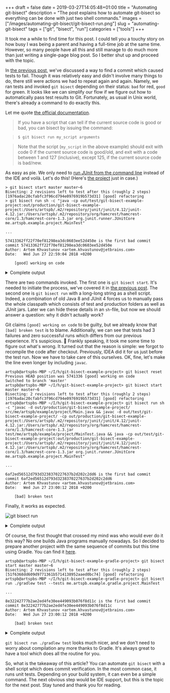 +++ 
draft = false
date = 2019-03-27T14:05:48+01:00
title = "Automating git-bisect"
description = "The post explains how to automate git-bisect so everything can be done with just two shell commands."
images = ["/images/automating-git-bisect/git-bisect-run.png"]
slug = "automating-git-bisect" 
tags = ["git", "bisect", "run"]
categories = ["tools"]
+++

It took me a while to find time for this post. I could tell you a touchy story on how busy I was being a parent and having a full-time job at the same time. However, so many people have all this and still manage to do much more than just writing a single-page blog post. So I better shut up and proceed with the topic.

In [the previous post](/posts/git-bisect-to-the-rescue/), we've discussed a way to find a commit which caused tests to fail. Though it was relatively easy and didn't involve many things to do, there still were actions we had to repeat again and again. Namely, we ran tests and invoked `git bisect` depending on their status: `bad` for red, `good` for green. It looks like we can simplify our flow if we figure out how to automatically pass test results to Git. Fortunately, as usual in Unix world, there's already a command to do exactly this.

Let me quote [the official documentation](https://git-scm.com/docs/git-bisect#_bisect_run).

>If you have a script that can tell if the current source code is good or bad, you can bisect by issuing the command:

>`$ git bisect run my_script arguments`

>Note that the script (`my_script` in the above example) should exit with code 0 if the current source code is good/old, and exit with a code between 1 and 127 (inclusive), except 125, if the current source code is bad/new.

As easy as pie. We only need to [run JUnit from the command line](https://stackoverflow.com/questions/2235276/how-to-run-junit-test-cases-from-the-command-line) instead of the IDE and voilà. Let's do this! (Here's [the project](https://github.com/artspb/git-bisect-example-project) just in case.)

```
> git bisect start master master~6
Bisecting: 2 revisions left to test after this (roughly 2 steps)
[1976adac20cfabfc3f96cd794e0976919b573d31] [good] refactoring
> git bisect run sh -c "java -cp out/test/git-bisect-example-project:out/production/git-bisect-example-project:/Users/artspb/.m2/repository/junit/junit/4.12/junit-4.12.jar:/Users/artspb/.m2/repository/org/hamcrest/hamcrest-core/1.3/hamcrest-core-1.3.jar org.junit.runner.JUnitCore me.artspb.example.project.MainTest"

...

57413362ff22f70ef81298ea3dc0603ee52d450e is the first bad commit
commit 57413362ff22f70ef81298ea3dc0603ee52d450e
Author: Artem Khvastunov <artem.khvastunov@jetbrains.com>
Date:   Wed Jun 27 22:59:04 2018 +0200

    [good] working on code
```

<details><summary>Complete output</summary>

```
artspb@artspbs-MBP ~/I/h/git-bisect-example-project> git bisect start master master~6
Bisecting: 2 revisions left to test after this (roughly 2 steps)
[1976adac20cfabfc3f96cd794e0976919b573d31] [good] refactoring
artspb@artspbs-MBP ~/I/h/git-bisect-example-project> git bisect run sh -c "java -cp out/test/git-bisect-example-project:out/production/git-bisect-example-project:/Users/artspb/.m2/repository/junit/junit/4.12/junit-4.12.jar:/Users/artspb/.m2/repository/org/hamcrest/hamcrest-core/1.3/hamcrest-core-1.3.jar org.junit.runner.JUnitCore me.artspb.example.project.MainTest"
running sh -c java -cp out/test/git-bisect-example-project:out/production/git-bisect-example-project:/Users/artspb/.m2/repository/junit/junit/4.12/junit-4.12.jar:/Users/artspb/.m2/repository/org/hamcrest/hamcrest-core/1.3/hamcrest-core-1.3.jar org.junit.runner.JUnitCore me.artspb.example.project.MainTest
JUnit version 4.12
.E
Time: 0,004
There was 1 failure:
1) main(me.artspb.example.project.MainTest)
java.lang.AssertionError
        at org.junit.Assert.fail(Assert.java:86)
        at org.junit.Assert.fail(Assert.java:95)
        at me.artspb.example.project.MainTest.main(MainTest.java:11)
        at java.base/jdk.internal.reflect.NativeMethodAccessorImpl.invoke0(Native Method)
        at java.base/jdk.internal.reflect.NativeMethodAccessorImpl.invoke(NativeMethodAccessorImpl.java:62)
        at java.base/jdk.internal.reflect.DelegatingMethodAccessorImpl.invoke(DelegatingMethodAccessorImpl.java:43)
        at java.base/java.lang.reflect.Method.invoke(Method.java:564)
        at org.junit.runners.model.FrameworkMethod$1.runReflectiveCall(FrameworkMethod.java:50)
        at org.junit.internal.runners.model.ReflectiveCallable.run(ReflectiveCallable.java:12)
        at org.junit.runners.model.FrameworkMethod.invokeExplosively(FrameworkMethod.java:47)
        at org.junit.internal.runners.statements.InvokeMethod.evaluate(InvokeMethod.java:17)
        at org.junit.runners.ParentRunner.runLeaf(ParentRunner.java:325)
        at org.junit.runners.BlockJUnit4ClassRunner.runChild(BlockJUnit4ClassRunner.java:78)
        at org.junit.runners.BlockJUnit4ClassRunner.runChild(BlockJUnit4ClassRunner.java:57)
        at org.junit.runners.ParentRunner$3.run(ParentRunner.java:290)
        at org.junit.runners.ParentRunner$1.schedule(ParentRunner.java:71)
        at org.junit.runners.ParentRunner.runChildren(ParentRunner.java:288)
        at org.junit.runners.ParentRunner.access$000(ParentRunner.java:58)
        at org.junit.runners.ParentRunner$2.evaluate(ParentRunner.java:268)
        at org.junit.runners.ParentRunner.run(ParentRunner.java:363)
        at org.junit.runners.Suite.runChild(Suite.java:128)
        at org.junit.runners.Suite.runChild(Suite.java:27)
        at org.junit.runners.ParentRunner$3.run(ParentRunner.java:290)
        at org.junit.runners.ParentRunner$1.schedule(ParentRunner.java:71)
        at org.junit.runners.ParentRunner.runChildren(ParentRunner.java:288)
        at org.junit.runners.ParentRunner.access$000(ParentRunner.java:58)
        at org.junit.runners.ParentRunner$2.evaluate(ParentRunner.java:268)
        at org.junit.runners.ParentRunner.run(ParentRunner.java:363)
        at org.junit.runner.JUnitCore.run(JUnitCore.java:137)
        at org.junit.runner.JUnitCore.run(JUnitCore.java:115)
        at org.junit.runner.JUnitCore.runMain(JUnitCore.java:77)
        at org.junit.runner.JUnitCore.main(JUnitCore.java:36)

FAILURES!!!
Tests run: 1,  Failures: 1

Bisecting: 0 revisions left to test after this (roughly 1 step)
[e19de721b9b1fb0de33233b1c480d47d6f5d915f] [good] formatting
running sh -c java -cp out/test/git-bisect-example-project:out/production/git-bisect-example-project:/Users/artspb/.m2/repository/junit/junit/4.12/junit-4.12.jar:/Users/artspb/.m2/repository/org/hamcrest/hamcrest-core/1.3/hamcrest-core-1.3.jar org.junit.runner.JUnitCore me.artspb.example.project.MainTest
JUnit version 4.12
.E
Time: 0,005
There was 1 failure:
1) main(me.artspb.example.project.MainTest)
java.lang.AssertionError
        at org.junit.Assert.fail(Assert.java:86)
        at org.junit.Assert.fail(Assert.java:95)
        at me.artspb.example.project.MainTest.main(MainTest.java:11)
        at java.base/jdk.internal.reflect.NativeMethodAccessorImpl.invoke0(Native Method)
        at java.base/jdk.internal.reflect.NativeMethodAccessorImpl.invoke(NativeMethodAccessorImpl.java:62)
        at java.base/jdk.internal.reflect.DelegatingMethodAccessorImpl.invoke(DelegatingMethodAccessorImpl.java:43)
        at java.base/java.lang.reflect.Method.invoke(Method.java:564)
        at org.junit.runners.model.FrameworkMethod$1.runReflectiveCall(FrameworkMethod.java:50)
        at org.junit.internal.runners.model.ReflectiveCallable.run(ReflectiveCallable.java:12)
        at org.junit.runners.model.FrameworkMethod.invokeExplosively(FrameworkMethod.java:47)
        at org.junit.internal.runners.statements.InvokeMethod.evaluate(InvokeMethod.java:17)
        at org.junit.runners.ParentRunner.runLeaf(ParentRunner.java:325)
        at org.junit.runners.BlockJUnit4ClassRunner.runChild(BlockJUnit4ClassRunner.java:78)
        at org.junit.runners.BlockJUnit4ClassRunner.runChild(BlockJUnit4ClassRunner.java:57)
        at org.junit.runners.ParentRunner$3.run(ParentRunner.java:290)
        at org.junit.runners.ParentRunner$1.schedule(ParentRunner.java:71)
        at org.junit.runners.ParentRunner.runChildren(ParentRunner.java:288)
        at org.junit.runners.ParentRunner.access$000(ParentRunner.java:58)
        at org.junit.runners.ParentRunner$2.evaluate(ParentRunner.java:268)
        at org.junit.runners.ParentRunner.run(ParentRunner.java:363)
        at org.junit.runners.Suite.runChild(Suite.java:128)
        at org.junit.runners.Suite.runChild(Suite.java:27)
        at org.junit.runners.ParentRunner$3.run(ParentRunner.java:290)
        at org.junit.runners.ParentRunner$1.schedule(ParentRunner.java:71)
        at org.junit.runners.ParentRunner.runChildren(ParentRunner.java:288)
        at org.junit.runners.ParentRunner.access$000(ParentRunner.java:58)
        at org.junit.runners.ParentRunner$2.evaluate(ParentRunner.java:268)
        at org.junit.runners.ParentRunner.run(ParentRunner.java:363)
        at org.junit.runner.JUnitCore.run(JUnitCore.java:137)
        at org.junit.runner.JUnitCore.run(JUnitCore.java:115)
        at org.junit.runner.JUnitCore.runMain(JUnitCore.java:77)
        at org.junit.runner.JUnitCore.main(JUnitCore.java:36)

FAILURES!!!
Tests run: 1,  Failures: 1

Bisecting: 0 revisions left to test after this (roughly 0 steps)
[57413362ff22f70ef81298ea3dc0603ee52d450e] [good] working on code
running sh -c java -cp out/test/git-bisect-example-project:out/production/git-bisect-example-project:/Users/artspb/.m2/repository/junit/junit/4.12/junit-4.12.jar:/Users/artspb/.m2/repository/org/hamcrest/hamcrest-core/1.3/hamcrest-core-1.3.jar org.junit.runner.JUnitCore me.artspb.example.project.MainTest
JUnit version 4.12
.E
Time: 0,004
There was 1 failure:
1) main(me.artspb.example.project.MainTest)
java.lang.AssertionError
        at org.junit.Assert.fail(Assert.java:86)
        at org.junit.Assert.fail(Assert.java:95)
        at me.artspb.example.project.MainTest.main(MainTest.java:11)
        at java.base/jdk.internal.reflect.NativeMethodAccessorImpl.invoke0(Native Method)
        at java.base/jdk.internal.reflect.NativeMethodAccessorImpl.invoke(NativeMethodAccessorImpl.java:62)
        at java.base/jdk.internal.reflect.DelegatingMethodAccessorImpl.invoke(DelegatingMethodAccessorImpl.java:43)
        at java.base/java.lang.reflect.Method.invoke(Method.java:564)
        at org.junit.runners.model.FrameworkMethod$1.runReflectiveCall(FrameworkMethod.java:50)
        at org.junit.internal.runners.model.ReflectiveCallable.run(ReflectiveCallable.java:12)
        at org.junit.runners.model.FrameworkMethod.invokeExplosively(FrameworkMethod.java:47)
        at org.junit.internal.runners.statements.InvokeMethod.evaluate(InvokeMethod.java:17)
        at org.junit.runners.ParentRunner.runLeaf(ParentRunner.java:325)
        at org.junit.runners.BlockJUnit4ClassRunner.runChild(BlockJUnit4ClassRunner.java:78)
        at org.junit.runners.BlockJUnit4ClassRunner.runChild(BlockJUnit4ClassRunner.java:57)
        at org.junit.runners.ParentRunner$3.run(ParentRunner.java:290)
        at org.junit.runners.ParentRunner$1.schedule(ParentRunner.java:71)
        at org.junit.runners.ParentRunner.runChildren(ParentRunner.java:288)
        at org.junit.runners.ParentRunner.access$000(ParentRunner.java:58)
        at org.junit.runners.ParentRunner$2.evaluate(ParentRunner.java:268)
        at org.junit.runners.ParentRunner.run(ParentRunner.java:363)
        at org.junit.runners.Suite.runChild(Suite.java:128)
        at org.junit.runners.Suite.runChild(Suite.java:27)
        at org.junit.runners.ParentRunner$3.run(ParentRunner.java:290)
        at org.junit.runners.ParentRunner$1.schedule(ParentRunner.java:71)
        at org.junit.runners.ParentRunner.runChildren(ParentRunner.java:288)
        at org.junit.runners.ParentRunner.access$000(ParentRunner.java:58)
        at org.junit.runners.ParentRunner$2.evaluate(ParentRunner.java:268)
        at org.junit.runners.ParentRunner.run(ParentRunner.java:363)
        at org.junit.runner.JUnitCore.run(JUnitCore.java:137)
        at org.junit.runner.JUnitCore.run(JUnitCore.java:115)
        at org.junit.runner.JUnitCore.runMain(JUnitCore.java:77)
        at org.junit.runner.JUnitCore.main(JUnitCore.java:36)

FAILURES!!!
Tests run: 1,  Failures: 1

57413362ff22f70ef81298ea3dc0603ee52d450e is the first bad commit
commit 57413362ff22f70ef81298ea3dc0603ee52d450e
Author: Artem Khvastunov <artem.khvastunov@jetbrains.com>
Date:   Wed Jun 27 22:59:04 2018 +0200

    [good] working on code

:040000 040000 f391b6fb5636f010c84a4d37baa8e4986e3216bc 500a60aec97a57a2f8d4c81e7b1124721aa15bac M      src
bisect run success
```
</details>

There are two commands invoked. The first one is `git bisect start`. It's needed to initiate the process, we've covered it in [the previous post](/posts/git-bisect-to-the-rescue/). The second one is `git bisect run` with a long-long string as a shell script. Indeed, a combination of old Java 8 and JUnit 4 forces us to manually pass the whole classpath which consists of test and production folders as well as JUnit jars. Later we can hide these details in an `sh`-file, but now we should answer a question: why it didn't actually work?

Git claims `[good] working on code` to be guilty, but we already know that `[bad] broken test` is to blame. Additionally, we can see that tests had 3 failures and zero successful runs which differs from our previous experience. It's suspicious. 🤔 Frankly speaking, it took me some time to figure out what's wrong. It turned out that the reason is simple: we forgot to recompile the code after checkout. Previously, IDEA did it for us just before the test run. Now we have to take care of this ourselves. OK, fine, let's make the line even longer by including `javac`.

```
artspb@artspbs-MBP ~/I/h/git-bisect-example-project> git bisect reset
Previous HEAD position was 5741336 [good] working on code
Switched to branch 'master'
artspb@artspbs-MBP ~/I/h/git-bisect-example-project> git bisect start master master~6
Bisecting: 2 revisions left to test after this (roughly 2 steps)
[1976adac20cfabfc3f96cd794e0976919b573d31] [good] refactoring
artspb@artspbs-MBP ~/I/h/git-bisect-example-project> git bisect run sh -c "javac -d out/production/git-bisect-example-project/ src/me/artspb/example/project/Main.java && javac -d out/test/git-bisect-example-project/ -cp out/production/git-bisect-example-project:/Users/artspb/.m2/repository/junit/junit/4.12/junit-4.12.jar:/Users/artspb/.m2/repository/org/hamcrest/hamcrest-core/1.3/hamcrest-core-1.3.jar test/me/artspb/example/project/MainTest.java && java -cp out/test/git-bisect-example-project:out/production/git-bisect-example-project:/Users/artspb/.m2/repository/junit/junit/4.12/junit-4.12.jar:/Users/artspb/.m2/repository/org/hamcrest/hamcrest-core/1.3/hamcrest-core-1.3.jar org.junit.runner.JUnitCore me.artspb.example.project.MainTest"

...

6af2ed56512d793d3238370227637b2d202c2dd6 is the first bad commit
commit 6af2ed56512d793d3238370227637b2d202c2dd6
Author: Artem Khvastunov <artem.khvastunov@jetbrains.com>
Date:   Wed Jun 27 23:00:12 2018 +0200

    [bad] broken test
```

Finally, it works as expected.

![git bisect run](/images/automating-git-bisect/git-bisect-run.png)

<details><summary>Complete output</summary>

```
artspb@artspbs-MBP ~/I/h/git-bisect-example-project> git bisect reset
Previous HEAD position was 5741336 [good] working on code
Switched to branch 'master'
artspb@artspbs-MBP ~/I/h/git-bisect-example-project> git bisect start master master~6
Bisecting: 2 revisions left to test after this (roughly 2 steps)
[1976adac20cfabfc3f96cd794e0976919b573d31] [good] refactoring
artspb@artspbs-MBP ~/I/h/git-bisect-example-project> git bisect run sh -c "javac -d out/production/git-bisect-example-project/ src/me/artspb/example/project/Main.java && javac -d out/test/git-bisect-example-project/ -cp out/production/git-bisect-example-project:/Users/artspb/.m2/repository/junit/junit/4.12/junit-4.12.jar:/Users/artspb/.m2/repository/org/hamcrest/hamcrest-core/1.3/hamcrest-core-1.3.jar test/me/artspb/example/project/MainTest.java && java -cp out/test/git-bisect-example-project:out/production/git-bisect-example-project:/Users/artspb/.m2/repository/junit/junit/4.12/junit-4.12.jar:/Users/artspb/.m2/repository/org/hamcrest/hamcrest-core/1.3/hamcrest-core-1.3.jar org.junit.runner.JUnitCore me.artspb.example.project.MainTest"
running sh -c javac -d out/production/git-bisect-example-project/ src/me/artspb/example/project/Main.java && javac -d out/test/git-bisect-example-project/ -cp out/production/git-bisect-example-project:/Users/artspb/.m2/repository/junit/junit/4.12/junit-4.12.jar:/Users/artspb/.m2/repository/org/hamcrest/hamcrest-core/1.3/hamcrest-core-1.3.jar test/me/artspb/example/project/MainTest.java && java -cp out/test/git-bisect-example-project:out/production/git-bisect-example-project:/Users/artspb/.m2/repository/junit/junit/4.12/junit-4.12.jar:/Users/artspb/.m2/repository/org/hamcrest/hamcrest-core/1.3/hamcrest-core-1.3.jar org.junit.runner.JUnitCore me.artspb.example.project.MainTest
JUnit version 4.12
.
Time: 0,004

OK (1 test)

Bisecting: 0 revisions left to test after this (roughly 1 step)
[ddd097e9a2968c5704d90b802eabfda02706607d] [bad] format string
running sh -c javac -d out/production/git-bisect-example-project/ src/me/artspb/example/project/Main.java && javac -d out/test/git-bisect-example-project/ -cp out/production/git-bisect-example-project:/Users/artspb/.m2/repository/junit/junit/4.12/junit-4.12.jar:/Users/artspb/.m2/repository/org/hamcrest/hamcrest-core/1.3/hamcrest-core-1.3.jar test/me/artspb/example/project/MainTest.java && java -cp out/test/git-bisect-example-project:out/production/git-bisect-example-project:/Users/artspb/.m2/repository/junit/junit/4.12/junit-4.12.jar:/Users/artspb/.m2/repository/org/hamcrest/hamcrest-core/1.3/hamcrest-core-1.3.jar org.junit.runner.JUnitCore me.artspb.example.project.MainTest
JUnit version 4.12
.E
Time: 0,005
There was 1 failure:
1) main(me.artspb.example.project.MainTest)
java.lang.AssertionError
        at org.junit.Assert.fail(Assert.java:86)
        at org.junit.Assert.fail(Assert.java:95)
        at me.artspb.example.project.MainTest.main(MainTest.java:11)
        at java.base/jdk.internal.reflect.NativeMethodAccessorImpl.invoke0(Native Method)
        at java.base/jdk.internal.reflect.NativeMethodAccessorImpl.invoke(NativeMethodAccessorImpl.java:62)
        at java.base/jdk.internal.reflect.DelegatingMethodAccessorImpl.invoke(DelegatingMethodAccessorImpl.java:43)
        at java.base/java.lang.reflect.Method.invoke(Method.java:564)
        at org.junit.runners.model.FrameworkMethod$1.runReflectiveCall(FrameworkMethod.java:50)
        at org.junit.internal.runners.model.ReflectiveCallable.run(ReflectiveCallable.java:12)
        at org.junit.runners.model.FrameworkMethod.invokeExplosively(FrameworkMethod.java:47)
        at org.junit.internal.runners.statements.InvokeMethod.evaluate(InvokeMethod.java:17)
        at org.junit.runners.ParentRunner.runLeaf(ParentRunner.java:325)
        at org.junit.runners.BlockJUnit4ClassRunner.runChild(BlockJUnit4ClassRunner.java:78)
        at org.junit.runners.BlockJUnit4ClassRunner.runChild(BlockJUnit4ClassRunner.java:57)
        at org.junit.runners.ParentRunner$3.run(ParentRunner.java:290)
        at org.junit.runners.ParentRunner$1.schedule(ParentRunner.java:71)
        at org.junit.runners.ParentRunner.runChildren(ParentRunner.java:288)
        at org.junit.runners.ParentRunner.access$000(ParentRunner.java:58)
        at org.junit.runners.ParentRunner$2.evaluate(ParentRunner.java:268)
        at org.junit.runners.ParentRunner.run(ParentRunner.java:363)
        at org.junit.runners.Suite.runChild(Suite.java:128)
        at org.junit.runners.Suite.runChild(Suite.java:27)
        at org.junit.runners.ParentRunner$3.run(ParentRunner.java:290)
        at org.junit.runners.ParentRunner$1.schedule(ParentRunner.java:71)
        at org.junit.runners.ParentRunner.runChildren(ParentRunner.java:288)
        at org.junit.runners.ParentRunner.access$000(ParentRunner.java:58)
        at org.junit.runners.ParentRunner$2.evaluate(ParentRunner.java:268)
        at org.junit.runners.ParentRunner.run(ParentRunner.java:363)
        at org.junit.runner.JUnitCore.run(JUnitCore.java:137)
        at org.junit.runner.JUnitCore.run(JUnitCore.java:115)
        at org.junit.runner.JUnitCore.runMain(JUnitCore.java:77)
        at org.junit.runner.JUnitCore.main(JUnitCore.java:36)

FAILURES!!!
Tests run: 1,  Failures: 1

Bisecting: 0 revisions left to test after this (roughly 0 steps)
[6af2ed56512d793d3238370227637b2d202c2dd6] [bad] broken test
running sh -c javac -d out/production/git-bisect-example-project/ src/me/artspb/example/project/Main.java && javac -d out/test/git-bisect-example-project/ -cp out/production/git-bisect-example-project:/Users/artspb/.m2/repository/junit/junit/4.12/junit-4.12.jar:/Users/artspb/.m2/repository/org/hamcrest/hamcrest-core/1.3/hamcrest-core-1.3.jar test/me/artspb/example/project/MainTest.java && java -cp out/test/git-bisect-example-project:out/production/git-bisect-example-project:/Users/artspb/.m2/repository/junit/junit/4.12/junit-4.12.jar:/Users/artspb/.m2/repository/org/hamcrest/hamcrest-core/1.3/hamcrest-core-1.3.jar org.junit.runner.JUnitCore me.artspb.example.project.MainTest
JUnit version 4.12
.E
Time: 0,004
There was 1 failure:
1) main(me.artspb.example.project.MainTest)
java.lang.AssertionError
        at org.junit.Assert.fail(Assert.java:86)
        at org.junit.Assert.fail(Assert.java:95)
        at me.artspb.example.project.MainTest.main(MainTest.java:11)
        at java.base/jdk.internal.reflect.NativeMethodAccessorImpl.invoke0(Native Method)
        at java.base/jdk.internal.reflect.NativeMethodAccessorImpl.invoke(NativeMethodAccessorImpl.java:62)
        at java.base/jdk.internal.reflect.DelegatingMethodAccessorImpl.invoke(DelegatingMethodAccessorImpl.java:43)
        at java.base/java.lang.reflect.Method.invoke(Method.java:564)
        at org.junit.runners.model.FrameworkMethod$1.runReflectiveCall(FrameworkMethod.java:50)
        at org.junit.internal.runners.model.ReflectiveCallable.run(ReflectiveCallable.java:12)
        at org.junit.runners.model.FrameworkMethod.invokeExplosively(FrameworkMethod.java:47)
        at org.junit.internal.runners.statements.InvokeMethod.evaluate(InvokeMethod.java:17)
        at org.junit.runners.ParentRunner.runLeaf(ParentRunner.java:325)
        at org.junit.runners.BlockJUnit4ClassRunner.runChild(BlockJUnit4ClassRunner.java:78)
        at org.junit.runners.BlockJUnit4ClassRunner.runChild(BlockJUnit4ClassRunner.java:57)
        at org.junit.runners.ParentRunner$3.run(ParentRunner.java:290)
        at org.junit.runners.ParentRunner$1.schedule(ParentRunner.java:71)
        at org.junit.runners.ParentRunner.runChildren(ParentRunner.java:288)
        at org.junit.runners.ParentRunner.access$000(ParentRunner.java:58)
        at org.junit.runners.ParentRunner$2.evaluate(ParentRunner.java:268)
        at org.junit.runners.ParentRunner.run(ParentRunner.java:363)
        at org.junit.runners.Suite.runChild(Suite.java:128)
        at org.junit.runners.Suite.runChild(Suite.java:27)
        at org.junit.runners.ParentRunner$3.run(ParentRunner.java:290)
        at org.junit.runners.ParentRunner$1.schedule(ParentRunner.java:71)
        at org.junit.runners.ParentRunner.runChildren(ParentRunner.java:288)
        at org.junit.runners.ParentRunner.access$000(ParentRunner.java:58)
        at org.junit.runners.ParentRunner$2.evaluate(ParentRunner.java:268)
        at org.junit.runners.ParentRunner.run(ParentRunner.java:363)
        at org.junit.runner.JUnitCore.run(JUnitCore.java:137)
        at org.junit.runner.JUnitCore.run(JUnitCore.java:115)
        at org.junit.runner.JUnitCore.runMain(JUnitCore.java:77)
        at org.junit.runner.JUnitCore.main(JUnitCore.java:36)

FAILURES!!!
Tests run: 1,  Failures: 1

6af2ed56512d793d3238370227637b2d202c2dd6 is the first bad commit
commit 6af2ed56512d793d3238370227637b2d202c2dd6
Author: Artem Khvastunov <artem.khvastunov@jetbrains.com>
Date:   Wed Jun 27 23:00:12 2018 +0200

    [bad] broken test

:040000 040000 fcf4a50dd84202a904f222087e7b9094afe1990c e1e2242e1ea3d45979dabbfda309fc64db33aab6 M      test
bisect run success
```
</details>

Of course, the first thought that crossed my mind was who would ever do it this way? No one builds Java programs manually nowadays. So I decided to prepare another project with the same sequence of commits but this time using Gradle. You can find it [here](https://github.com/artspb/git-bisect-example-gradle-project).

```
artspb@artspbs-MBP ~/I/h/git-bisect-example-gradle-project> git bisect start master master~6
Bisecting: 2 revisions left to test after this (roughly 2 steps)
[51f6368dd609d9771361b5714138952aaed0bc74] [good] refactoring
artspb@artspbs-MBP ~/I/h/git-bisect-example-gradle-project> git bisect run ./gradlew test --tests me.artspb.example.gradle.project.MainTest

...

8e32242777b2ae2ed4fe30ee449093b076f8d11c is the first bad commit
commit 8e32242777b2ae2ed4fe30ee449093b076f8d11c
Author: Artem Khvastunov <artem.khvastunov@jetbrains.com>
Date:   Wed Jun 27 23:00:12 2018 +0200

    [bad] broken test
```

<details><summary>Complete output</summary>

```
artspb@artspbs-MBP ~/I/h/git-bisect-example-gradle-project> git bisect start master master~6
Bisecting: 2 revisions left to test after this (roughly 2 steps)
[51f6368dd609d9771361b5714138952aaed0bc74] [good] refactoring
artspb@artspbs-MBP ~/I/h/git-bisect-example-gradle-project> git bisect run ./gradlew test --tests me.artspb.example.gradle.project.MainTest
running ./gradlew test --tests me.artspb.example.gradle.project.MainTest

BUILD SUCCESSFUL in 1s
3 actionable tasks: 3 executed
Bisecting: 0 revisions left to test after this (roughly 1 step)
[4c02aabd8b8fae82eb51bdb171670e104017109b] [bad] format string
running ./gradlew test --tests me.artspb.example.gradle.project.MainTest

> Task :test FAILED

me.artspb.example.gradle.project.MainTest > main FAILED
    java.lang.AssertionError at MainTest.java:11

1 test completed, 1 failed

FAILURE: Build failed with an exception.

* What went wrong:
Execution failed for task ':test'.
> There were failing tests. See the report at: file:///Users/artspb/IdeaProjects/hackathon18/git-bisect-example-gradle-project/build/reports/tests/test/index.html

* Try:
Run with --stacktrace option to get the stack trace. Run with --info or --debug option to get more log output. Run with --scan to get full insights.

* Get more help at https://help.gradle.org

BUILD FAILED in 1s
3 actionable tasks: 3 executed
Bisecting: 0 revisions left to test after this (roughly 0 steps)
[8e32242777b2ae2ed4fe30ee449093b076f8d11c] [bad] broken test
running ./gradlew test --tests me.artspb.example.gradle.project.MainTest

> Task :test FAILED

me.artspb.example.gradle.project.MainTest > main FAILED
    java.lang.AssertionError at MainTest.java:11

1 test completed, 1 failed

FAILURE: Build failed with an exception.

* What went wrong:
Execution failed for task ':test'.
> There were failing tests. See the report at: file:///Users/artspb/IdeaProjects/hackathon18/git-bisect-example-gradle-project/build/reports/tests/test/index.html

* Try:
Run with --stacktrace option to get the stack trace. Run with --info or --debug option to get more log output. Run with --scan to get full insights.

* Get more help at https://help.gradle.org

BUILD FAILED in 1s
3 actionable tasks: 2 executed, 1 up-to-date
8e32242777b2ae2ed4fe30ee449093b076f8d11c is the first bad commit
commit 8e32242777b2ae2ed4fe30ee449093b076f8d11c
Author: Artem Khvastunov <artem.khvastunov@jetbrains.com>
Date:   Wed Jun 27 23:00:12 2018 +0200

    [bad] broken test

:040000 040000 6aca373af87a2ba6c681414c947e14cc69cbd00b 5c061137438887adbee74077ffab77477ce7d607 M      src
bisect run success
```
</details>

`git bisect run ./gradlew test` looks much nicer, and we don't need to worry about compilation any more thanks to Gradle. It's always great to have a tool which does all the routine for you.

So, what is the takeaway of this article? You can automate `git bisect` with a shell script which does commit verification. In the most common case, it runs unit tests. Depending on your build system, it can even be a simple command. The next obvious step would be IDE support, but this is the topic for the next post. Stay tuned and thank you for reading.
